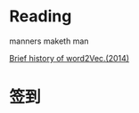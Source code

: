 # Reading
manners maketh man

[Brief history of word2Vec.(2014)](http://techblog.youdao.com/?p=915)

# 签到
